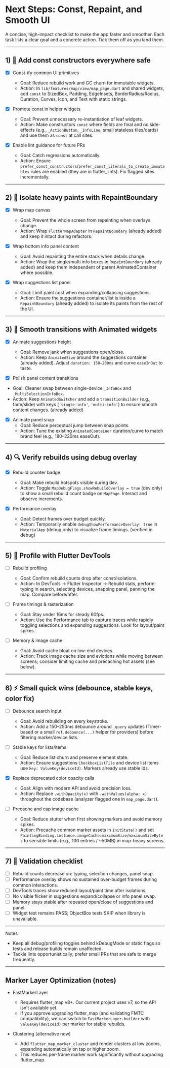 # Next Steps: Const, Repaint, and Smooth UI

A concise, high-impact checklist to make the app faster and smoother. Each task lists a clear goal and a concrete action. Tick them off as you land them.

---

## 1) 🧱 Add const constructors everywhere safe

- [x] Const-ify common UI primitives
  - Goal: Reduce rebuild work and GC churn for immutable widgets.
  - Action: In `lib/features/map/view/map_page.dart` and shared widgets, add `const` to SizedBox, Padding, EdgeInsets, BorderRadius/Radius, Duration, Curves, Icon, and Text with static strings.

- [x] Promote const in helper widgets
  - Goal: Prevent unnecessary re-instantiation of leaf widgets.
  - Action: Make constructors `const` where fields are final and no side-effects (e.g., `_ActionButton`, `_InfoLine`, small stateless tiles/cards) and use them as `const` at call sites.

- [x] Enable lint guidance for future PRs
  - Goal: Catch regressions automatically.
  - Action: Ensure `prefer_const_constructors`/`prefer_const_literals_to_create_immutables` rules are enabled (they are in flutter_lints). Fix flagged sites incrementally.

---

## 2) 🎨 Isolate heavy paints with RepaintBoundary

- [x] Wrap map canvas
  - Goal: Prevent the whole screen from repainting when overlays change.
  - Action: Wrap `FlutterMapAdapter` in `RepaintBoundary` (already added) and keep it intact during refactors.

- [x] Wrap bottom info panel content
  - Goal: Avoid repainting the entire stack when details change.
  - Action: Wrap the single/multi info boxes in `RepaintBoundary` (already added) and keep them independent of parent AnimatedContainer where possible.

- [x] Wrap suggestions list panel
  - Goal: Limit paint cost when expanding/collapsing suggestions.
  - Action: Ensure the suggestions container/list is inside a `RepaintBoundary` (already added) to isolate its paints from the rest of the UI.

---

## 3) 💫 Smooth transitions with Animated widgets

- [x] Animate suggestions height
  - Goal: Remove jank when suggestions open/close.
  - Action: Keep `AnimatedSize` around the suggestions container (already added). Adjust `duration: 150–200ms` and curve `easeInOut` to taste.

 - [x] Polish panel content transitions
  - Goal: Cleaner swap between single-device `_InfoBox` and `_MultiSelectionInfoBox`.
  - Action: Keep `AnimatedSwitcher` and add a `transitionBuilder` (e.g., fade/slide) with keys (`'single-info'`, `'multi-info'`) to ensure smooth content changes. (already added)

- [x] Animate panel snap
  - Goal: Reduce perceptual jump between snap points.
  - Action: Tune the existing `AnimatedContainer` duration/curve to match brand feel (e.g., 180–220ms easeOut).

---

## 4) 🔍 Verify rebuilds using debug overlay

- [x] Rebuild counter badge
  - Goal: Make rebuild hotspots visible during dev.
  - Action: Toggle `MapDebugFlags.showRebuildOverlay = true` (dev only) to show a small rebuild count badge on `MapPage`. Interact and observe increments.

- [x] Performance overlay
  - Goal: Detect frames over budget quickly.
  - Action: Temporarily enable `debugShowPerformanceOverlay: true` in `MaterialApp` (debug only) to visualize frame timings. (verified in debug)

---

## 5) 🧩 Profile with Flutter DevTools

- [ ] Rebuild profiling
  - Goal: Confirm rebuild counts drop after const/isolations.
  - Action: In DevTools → Flutter Inspector → Rebuild stats, perform: typing in search, selecting devices, snapping panel, panning the map. Compare before/after.

- [ ] Frame timings & rasterization
  - Goal: Stay under 16ms for steady 60fps.
  - Action: Use the Performance tab to capture traces while rapidly toggling selections and expanding suggestions. Look for layout/paint spikes.

- [ ] Memory & image cache
  - Goal: Avoid cache bloat on low-end devices.
  - Action: Track image cache size and evictions while moving between screens; consider limiting cache and precaching hot assets (see below).

---

## 6) ⚡ Small quick wins (debounce, stable keys, color fix)

- [ ] Debounce search input
  - Goal: Avoid rebuilding on every keystroke.
  - Action: Add a 150–250ms debounce around `_query` updates (Timer-based or a small `ref.debounce(...)` helper for providers) before filtering marker/device lists.

- [ ] Stable keys for lists/items
  - Goal: Reduce list churn and preserve element state.
  - Action: Ensure suggestions `CheckboxListTile` and device list items use `key: ValueKey(deviceId)`. Markers already use stable ids.

- [x] Replace deprecated color opacity calls
  - Goal: Align with modern API and avoid precision loss.
  - Action: Replace `.withOpacity(x)` with `.withValues(alpha: x)` throughout the codebase (analyzer flagged one in `map_page.dart`).

- [ ] Precache and cap image cache
  - Goal: Reduce stutter when first showing markers and avoid memory spikes.
  - Action: Precache common marker assets in `initState()` and set `PaintingBinding.instance.imageCache.maximumSize/maximumSizeBytes` to sensible limits (e.g., 100 entries / ~50MB) in map-heavy screens.

---

## 7) 🧭 Validation checklist

- [ ] Rebuild counts decrease on: typing, selection changes, panel snap.
- [ ] Performance overlay shows no sustained over-budget frames during common interactions.
- [ ] DevTools traces show reduced layout/paint time after isolations.
- [ ] No visible flicker in suggestions expand/collapse or info panel swap.
- [ ] Memory stays stable after repeated open/close of suggestions and panel.
- [ ] Widget test remains PASS; ObjectBox tests SKIP when library is unavailable.

---

Notes
- Keep all debug/profiling toggles behind kDebugMode or static flags so tests and release builds remain unaffected.
- Tackle lints opportunistically; prefer small PRs that are safe to merge frequently.

---

## Marker Layer Optimization (notes)

- FastMarkerLayer
  - Requires flutter_map v8+. Our current project uses v7, so the API isn’t available yet.
  - If you approve upgrading flutter_map (and validating FMTC compatibility), we can switch to `FastMarkerLayer.builder` with `ValueKey(deviceId)` per marker for stable rebuilds.

- Clustering (alternative now)
  - Add `flutter_map_marker_cluster` and render clusters at low zooms, expanding automatically on tap or higher zoom.
  - This reduces per-frame marker work significantly without upgrading flutter_map.